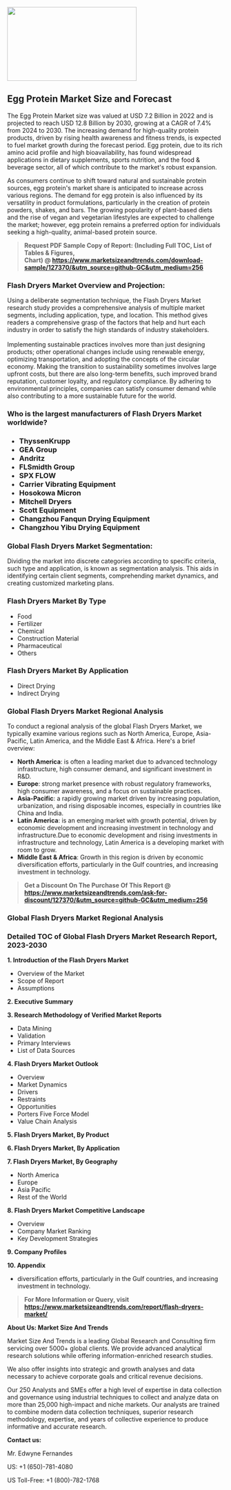 <p><img class="alignnone size-medium wp-image-20088" src="https://ffe5etoiles.com/wp-content/uploads/2024/12/MST1-300x171.png" alt="" width="300" height="171" /></p><h2>Egg Protein Market Size and Forecast</h2><p>The Egg Protein Market size was valued at USD 7.2 Billion in 2022 and is projected to reach USD 12.8 Billion by 2030, growing at a CAGR of 7.4% from 2024 to 2030. The increasing demand for high-quality protein products, driven by rising health awareness and fitness trends, is expected to fuel market growth during the forecast period. Egg protein, due to its rich amino acid profile and high bioavailability, has found widespread applications in dietary supplements, sports nutrition, and the food & beverage sector, all of which contribute to the market's robust expansion.</p><p>As consumers continue to shift toward natural and sustainable protein sources, egg protein's market share is anticipated to increase across various regions. The demand for egg protein is also influenced by its versatility in product formulations, particularly in the creation of protein powders, shakes, and bars. The growing popularity of plant-based diets and the rise of vegan and vegetarian lifestyles are expected to challenge the market; however, egg protein remains a preferred option for individuals seeking a high-quality, animal-based protein source.</p></p><blockquote id="" class=""><strong>Request PDF Sample Copy of Report: (Including Full TOC, List of Tables &amp; Figures, Chart)&nbsp;@&nbsp;<strong><a href="https://www.marketsizeandtrends.com/download-sample/127370/&utm_source=github-GC&utm_medium=256" target="_blank">https://www.marketsizeandtrends.com/download-sample/127370/&utm_source=github-GC&utm_medium=256</a></strong></strong></blockquote><h3 id="" class="">Flash Dryers Market&nbsp;Overview and Projection:</h3><p id="" class="">Using a deliberate segmentation technique, the Flash Dryers Market research study provides a comprehensive analysis of multiple market segments, including application, type, and location. This method gives readers a comprehensive grasp of the factors that help and hurt each industry in order to satisfy the high standards of industry stakeholders. <br /> <br />Implementing sustainable practices involves more than just designing products; other operational changes include using renewable energy, optimizing transportation, and adopting the concepts of the circular economy. Making the transition to sustainability sometimes involves large upfront costs, but there are also long-term benefits, such improved brand reputation, customer loyalty, and regulatory compliance. By adhering to environmental principles, companies can satisfy consumer demand while also contributing to a more sustainable future for the world.</p><h3 id="" class="">Who is the largest manufacturers of&nbsp;Flash Dryers Market worldwide?</h3><h3 class=""><p><ul><li>ThyssenKrupp </li><li> GEA Group </li><li> Andritz </li><li> FLSmidth Group </li><li> SPX FLOW </li><li> Carrier Vibrating Equipment </li><li> Hosokowa Micron </li><li> Mitchell Dryers </li><li> Scott Equipment </li><li> Changzhou Fanqun Drying Equipment </li><li> Changzhou Yibu Drying Equipment</li></ul></p></h3><h3 id="" class="">Global&nbsp;Flash Dryers Market Segmentation:</h3><p id="" class="">Dividing the market into discrete categories according to specific criteria, such type and application, is known as segmentation analysis. This aids in identifying certain client segments, comprehending market dynamics, and creating customized marketing plans.</p><h3 id="" class="">Flash Dryers Market&nbsp;By Type</h3><p><p><ul><li>Food</li><li> Fertilizer</li><li> Chemical</li><li> Construction Material</li><li> Pharmaceutical</li><li> Others</p></li></ul></p></p><h3 id="" class="">Flash Dryers Market&nbsp;By Application</h3><p class=""><p><ul><li>Direct Drying</li><li> Indirect Drying</li></ul></p></p><h3 id="" class="">Global Flash Dryers Market Regional Analysis</h3><p id="" class="">To conduct a regional analysis of the global Flash Dryers Market, we typically examine various regions such as North America, Europe, Asia-Pacific, Latin America, and the Middle East &amp; Africa. Here's a brief overview:</p><ul><li><strong>North America</strong>: is often a leading market due to advanced technology infrastructure, high consumer demand, and significant investment in R&amp;D.</li><li><strong>Europe</strong>: strong market presence with robust regulatory frameworks, high consumer awareness, and a focus on sustainable practices.</li><li><strong>Asia-Pacific</strong>: a rapidly growing market driven by increasing population, urbanization, and rising disposable incomes, especially in countries like China and India.</li><li><strong>Latin America</strong>: is an emerging market with growth potential, driven by economic development and increasing investment in technology and infrastructure.Due to economic development and rising investments in infrastructure and technology, Latin America is a developing market with room to grow.</li><li><strong>Middle East &amp; Africa</strong>: Growth in this region is driven by economic diversification efforts, particularly in the Gulf countries, and increasing investment in technology.</li></ul><blockquote id="" class=""><strong>Get a Discount On The Purchase Of This Report @ <strong><a href="https://www.marketsizeandtrends.com/ask-for-discount/127370/&utm_source=github-GC&utm_medium=256" target="_blank">https://www.marketsizeandtrends.com/ask-for-discount/127370/&utm_source=github-GC&utm_medium=256</a></strong></strong></blockquote><h3 id="" class="">Global Flash Dryers Market Regional Analysis</h3><h3 id="" class="">Detailed TOC of Global Flash Dryers Market Research Report, 2023-2030</h3><p id="" class=""><strong>1. Introduction of the Flash Dryers Market</strong></p><ul><li>Overview of the Market</li><li>Scope of Report</li><li>Assumptions</li></ul><p id="" class=""><strong>2. Executive Summary</strong></p><p id="" class=""><strong>3. Research Methodology of Verified Market Reports</strong></p><ul><li>Data Mining</li><li>Validation</li><li>Primary Interviews</li><li>List of Data Sources</li></ul><p id="" class=""><strong>4. Flash Dryers Market Outlook</strong></p><ul><li>Overview</li><li>Market Dynamics</li><li>Drivers</li><li>Restraints</li><li>Opportunities</li><li>Porters Five Force Model</li><li>Value Chain Analysis</li></ul><p id="" class=""><strong>5. Flash Dryers Market, By Product</strong></p><p id="" class=""><strong>6. Flash Dryers Market, By Application</strong></p><p id="" class=""><strong>7. Flash Dryers Market, By Geography</strong></p><ul><li>North America</li><li>Europe</li><li>Asia Pacific</li><li>Rest of the World</li></ul><p id="" class=""><strong>8. Flash Dryers Market Competitive Landscape</strong></p><ul><li>Overview</li><li>Company Market Ranking</li><li>Key Development Strategies</li></ul><p id="" class=""><strong>9. Company Profiles</strong></p><p id="" class=""><strong>10. Appendix</strong></p><ul><li>diversification efforts, particularly in the Gulf countries, and increasing investment in technology.</li></ul><blockquote id="" class=""><strong>For More Information or Query, visit <strong><strong><a href="https://www.marketsizeandtrends.com/report/flash-dryers-market/" target="_blank">https://www.marketsizeandtrends.com/report/flash-dryers-market/</a></strong></strong></strong></blockquote><p id="" class=""><strong>About Us: Market Size And Trends</strong></p><p id="" class="">Market Size And Trends is a leading Global Research and Consulting firm servicing over 5000+ global clients. We provide advanced analytical research solutions while offering information-enriched research studies.</p><p id="" class="">We also offer insights into strategic and growth analyses and data necessary to achieve corporate goals and critical revenue decisions.</p><p id="" class="">Our 250 Analysts and SMEs offer a high level of expertise in data collection and governance using industrial techniques to collect and analyze data on more than 25,000 high-impact and niche markets. Our analysts are trained to combine modern data collection techniques, superior research methodology, expertise, and years of collective experience to produce informative and accurate research.</p><p id="" class=""><strong>Contact us:</strong></p><p id="" class="">Mr. Edwyne Fernandes</p><p id="" class="">US: +1 (650)-781-4080</p><p id="" class="">US Toll-Free: +1 (800)-782-1768</p>
